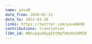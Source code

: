 ```yaml
---
name: yovaN
date_from: 2020-01-21
date_to: 2022-01-30
links: https://twitter.com/yovaN490
contributions: translation
l10n_id: WQhcpqudQygIEtNqfU0zOshdM20
---
```

